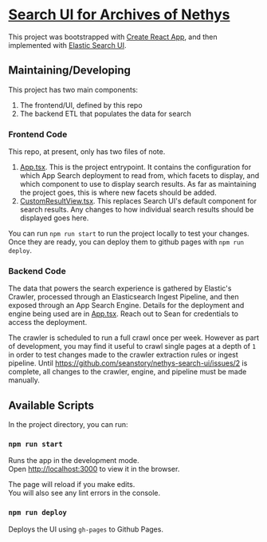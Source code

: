 # [Search UI for Archives of Nethys](https://seanstory.github.io/nethys-search-ui/)

This project was bootstrapped with [Create React App](https://github.com/facebook/create-react-app),
and then implemented with [Elastic Search UI](https://docs.elastic.co/search-ui/overview).

## Maintaining/Developing

This project has two main components:
1. The frontend/UI, defined by this repo
2. The backend ETL that populates the data for search

### Frontend Code

This repo, at present, only has two files of note.

1. [App.tsx](./src/App.tsx). This is the project entrypoint. It contains the configuration for which App Search deployment to read from, which facets to display, and which component to use to display search results. As far as maintaining the project goes, this is where new facets should be added.
2. [CustomResultView.tsx](./src/components/CustomResultView.tsx). This replaces Search UI's default component for search results. Any changes to how individual search results should be displayed goes here.

You can run `npm run start` to run the project locally to test your changes. Once they are ready, you can deploy them to github pages with `npm run deploy`.

### Backend Code

The data that powers the search experience is gathered by Elastic's Crawler, processed through an Elasticsearch Ingest Pipeline, and then exposed through an App Search Engine.
Details for the deployment and engine being used are in [App.tsx](./src/App.tsx). Reach out to Sean for credentials to access the deployment.

The crawler is scheduled to run a full crawl once per week. However as part of development, you may find it useful to crawl single pages at a depth of `1` in order to test changes made to the crawler extraction rules or ingest pipeline.
Until https://github.com/seanstory/nethys-search-ui/issues/2 is complete, all changes to the crawler, engine, and pipeline must be made manually.

## Available Scripts

In the project directory, you can run:

### `npm run start`

Runs the app in the development mode.\
Open [http://localhost:3000](http://localhost:3000) to view it in the browser.

The page will reload if you make edits.\
You will also see any lint errors in the console.

### `npm run deploy`

Deploys the UI using `gh-pages` to Github Pages.
